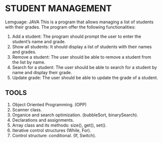 # STUDENT MANAGEMENT

Lemguage: JAVA
This is a program that allows managing a list of students with their grades. The program offer the following functionalities:

1. Add a student: The program should prompt the user to enter the student’s name and grade.
2. Show all students: It should display a list of students with their names and grades.
3. Remove a student: The user should be able to remove a student from the list by name.
4. Search for a student: The user should be able to search for a student by name and display their grade.
5. Update grade: The user should be able to update the grade of a student.

## TOOLS

1. Object Oriented Programming. (OPP)
2. Scanner class.
3. Organice and search optimization. (bubbleSort, binarySearch).
4. Declarations and assignments.
5. Array class and its methods: size(), get(), set().
6. Iterative control structures (While, For).
7. Control structure: conditional. (If, Switch).
